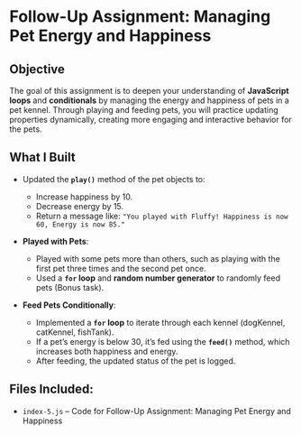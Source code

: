 # Follow-Up Assignment: Managing Pet Energy and Happiness

##  Objective
The goal of this assignment is to deepen your understanding of **JavaScript loops** and **conditionals** by managing the energy and happiness of pets in a pet kennel. Through playing and feeding pets, you will practice updating properties dynamically, creating more engaging and interactive behavior for the pets.

##  What I Built
- Updated the **`play()`** method of the pet objects to:
  - Increase happiness by 10.
  - Decrease energy by 15.
  - Return a message like: `"You played with Fluffy! Happiness is now 60, Energy is now 85."`

- **Played with Pets**:
  - Played with some pets more than others, such as playing with the first pet three times and the second pet once.
  - Used a **`for` loop** and **random number generator** to randomly feed pets (Bonus task).

- **Feed Pets Conditionally**:
  - Implemented a **`for` loop** to iterate through each kennel (dogKennel, catKennel, fishTank).
  - If a pet’s energy is below 30, it’s fed using the **`feed()`** method, which increases both happiness and energy.
  - After feeding, the updated status of the pet is logged.

##  Files Included:
- `index-5.js` – Code for Follow-Up Assignment: Managing Pet Energy and Happiness
